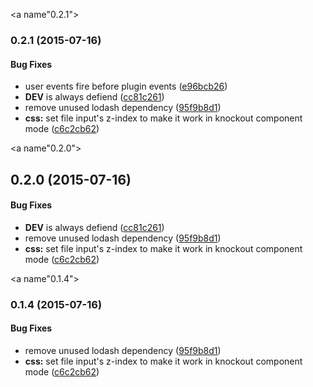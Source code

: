 <a name"0.2.1"></a>
### 0.2.1 (2015-07-16)


#### Bug Fixes

* user events fire before plugin events ([e96bcb26](http://github.com/esbenp/fineuploader-client.git/commit/e96bcb26))
* __DEV__ is always defiend ([cc81c261](http://github.com/esbenp/fineuploader-client.git/commit/cc81c261))
* remove unused lodash dependency ([95f9b8d1](http://github.com/esbenp/fineuploader-client.git/commit/95f9b8d1))
* **css:** set file input's z-index to make it work in knockout component mode ([c6c2cb62](http://github.com/esbenp/fineuploader-client.git/commit/c6c2cb62))


<a name"0.2.0"></a>
## 0.2.0 (2015-07-16)


#### Bug Fixes

* __DEV__ is always defiend ([cc81c261](http://github.com/esbenp/fineuploader-client.git/commit/cc81c261))
* remove unused lodash dependency ([95f9b8d1](http://github.com/esbenp/fineuploader-client.git/commit/95f9b8d1))
* **css:** set file input's z-index to make it work in knockout component mode ([c6c2cb62](http://github.com/esbenp/fineuploader-client.git/commit/c6c2cb62))


<a name"0.1.4"></a>
### 0.1.4 (2015-07-16)


#### Bug Fixes

* remove unused lodash dependency ([95f9b8d1](http://github.com/esbenp/fineuploader-client.git/commit/95f9b8d1))
* **css:** set file input's z-index to make it work in knockout component mode ([c6c2cb62](http://github.com/esbenp/fineuploader-client.git/commit/c6c2cb62))

